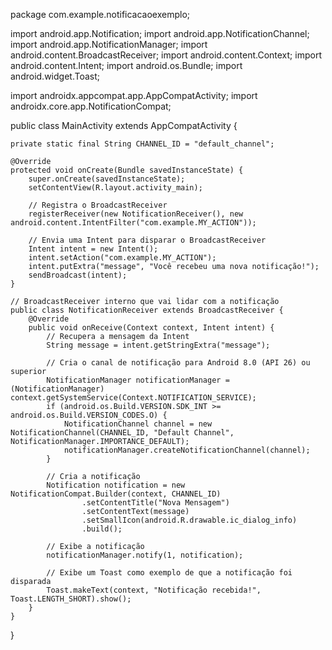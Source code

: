 package com.example.notificacaoexemplo;

import android.app.Notification;
import android.app.NotificationChannel;
import android.app.NotificationManager;
import android.content.BroadcastReceiver;
import android.content.Context;
import android.content.Intent;
import android.os.Bundle;
import android.widget.Toast;

import androidx.appcompat.app.AppCompatActivity;
import androidx.core.app.NotificationCompat;

public class MainActivity extends AppCompatActivity {

    private static final String CHANNEL_ID = "default_channel";

    @Override
    protected void onCreate(Bundle savedInstanceState) {
        super.onCreate(savedInstanceState);
        setContentView(R.layout.activity_main);

        // Registra o BroadcastReceiver
        registerReceiver(new NotificationReceiver(), new android.content.IntentFilter("com.example.MY_ACTION"));

        // Envia uma Intent para disparar o BroadcastReceiver
        Intent intent = new Intent();
        intent.setAction("com.example.MY_ACTION");
        intent.putExtra("message", "Você recebeu uma nova notificação!");
        sendBroadcast(intent);
    }

    // BroadcastReceiver interno que vai lidar com a notificação
    public class NotificationReceiver extends BroadcastReceiver {
        @Override
        public void onReceive(Context context, Intent intent) {
            // Recupera a mensagem da Intent
            String message = intent.getStringExtra("message");

            // Cria o canal de notificação para Android 8.0 (API 26) ou superior
            NotificationManager notificationManager = (NotificationManager) context.getSystemService(Context.NOTIFICATION_SERVICE);
            if (android.os.Build.VERSION.SDK_INT >= android.os.Build.VERSION_CODES.O) {
                NotificationChannel channel = new NotificationChannel(CHANNEL_ID, "Default Channel", NotificationManager.IMPORTANCE_DEFAULT);
                notificationManager.createNotificationChannel(channel);
            }

            // Cria a notificação
            Notification notification = new NotificationCompat.Builder(context, CHANNEL_ID)
                    .setContentTitle("Nova Mensagem")
                    .setContentText(message)
                    .setSmallIcon(android.R.drawable.ic_dialog_info)
                    .build();

            // Exibe a notificação
            notificationManager.notify(1, notification);

            // Exibe um Toast como exemplo de que a notificação foi disparada
            Toast.makeText(context, "Notificação recebida!", Toast.LENGTH_SHORT).show();
        }
    }
}
